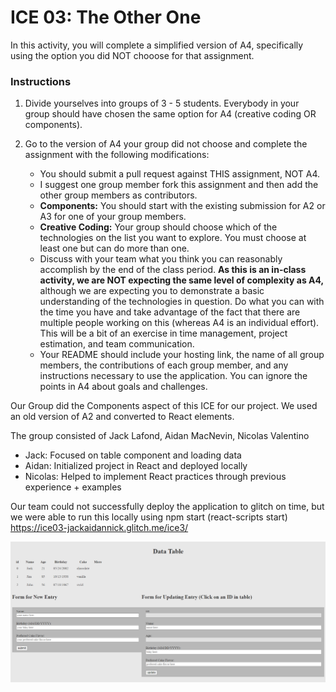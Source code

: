 # ICE 03: The Other One

In this activity, you will complete a simplified version of A4, specifically using the option you did NOT chooose for that assignment.

### Instructions

1. Divide yourselves into groups of 3 - 5 students. Everybody in your group should have chosen the same option for A4 (creative coding OR components).

2. Go to the version of A4 your group did not choose and complete the assignment with the following modifications:
	* You should submit a pull request against THIS assignment, NOT A4.
    * I suggest one group member fork this assignment and then add the other group members as contributors.
    * **Components:** You should start with the existing submission for A2 or A3 for one of your group members.
    * **Creative Coding:** Your group should choose which of the technologies on the list you want to explore. You must choose at least one but can do more than one.
    * Discuss with your team what you think you can reasonably accomplish by the end of the class period. **As this is an in-class activity, we are NOT expecting the same level of complexity as A4,** although we are expecting you to demonstrate a basic understanding of the technologies in question. Do what you can with the time you have and take advantage of the fact that there are multiple people working on this (whereas A4 is an individual effort). This will be a bit of an exercise in time management, project estimation, and team communication.
    * Your README should include your hosting link, the name of all group members, the contributions of each group member, and any instructions necessary to use the application. You can ignore the points in A4 about goals and challenges.

Our Group did the Components aspect of this ICE for our project. We used an old version of A2 and converted to React elements. 

The group consisted of Jack Lafond, Aidan MacNevin, Nicolas Valentino
- Jack: Focused on table component and loading data
- Aidan: Initialized project in React and deployed locally
- Nicolas: Helped to implement React practices through previous experience + examples

Our team could not successfully deploy the application to glitch on time, but we were able to run this locally using npm start (react-scripts start)
https://ice03-jackaidannick.glitch.me/ice3/

![img.png](img.png)